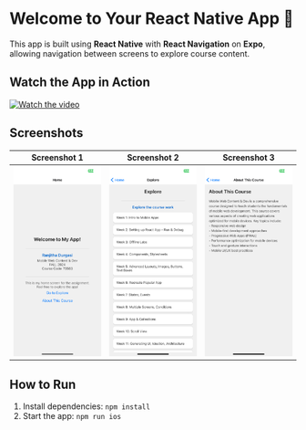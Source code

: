 # Welcome to Your React Native App 🎉

This app is built using **React Native** with **React Navigation** on **Expo**, allowing navigation between screens to explore course content.

## Watch the App in Action

[![Watch the video](https://github.com/rd39257n/CS641_RanjithaDurgasi/blob/main/assignment3/video/thumbnail.png)](https://github.com/rd39257n/CS641_RanjithaDurgasi/blob/main/assignment3/video/demo.MP4)

## Screenshots

| Screenshot 1 | Screenshot 2 | Screenshot 3 |
| ------------ | ------------ | ------------ |
| ![Screenshot 1](https://github.com/rd39257n/CS641_RanjithaDurgasi/blob/main/assignment3/images/screenshot1.png) | ![Screenshot 2](https://github.com/rd39257n/CS641_RanjithaDurgasi/blob/main/assignment3/images/screenshot2.png) | ![Screenshot 3](https://github.com/rd39257n/CS641_RanjithaDurgasi/blob/main/assignment3/images/screenshot3.png) |

## How to Run

1. Install dependencies: `npm install`
2. Start the app: `npm run ios`

